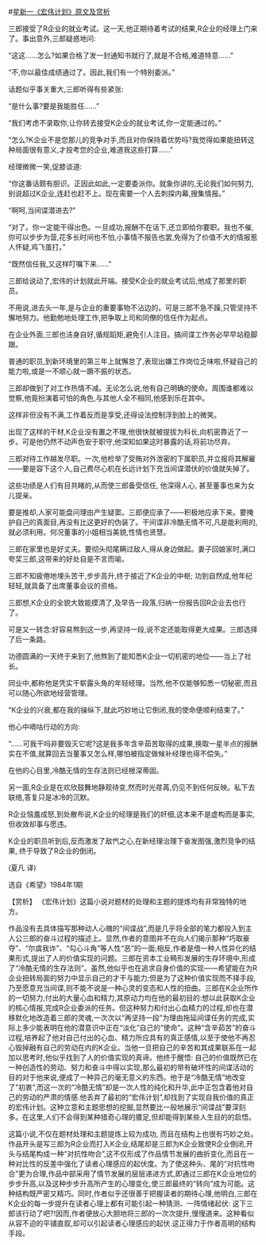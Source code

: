 #[星新一《宏伟计划》原文及赏析](https://www.vrrw.net/wx/15418.html)

三郎接受了R企业的就业考试。这一天,他正期待着考试的结果,R企业的经理上门来了。事出意外,三郎疑惑地问:

“这这……怎么?如果合格了发一封通知书就行了,就是不合格,难道特意……”

“不,你以最佳成绩通过了。因此,我们有一个特别委派。”

话题似乎事关重大,三郎听得有些紧张:

“是什么事?要是我能胜任……”

“我们考虑不录取你,让你转去接受K企业的就业考试,你一定能通过的。”

“怎么?K企业不是您那儿的竞争对手,而且对你保持着优势吗?我觉得如果能扭转这种局面很有意义,才投考您的企业,难道我这些打算……”

经理微微一笑,促膝谈道:

“你这番话颇有胆识。正因此如此,一定要委派你。就象你讲的,无论我们如何努力,别说超过K企业,连赶也赶不上。现在需要一个人去刺探内幕,搜集情报。”

“啊呵,当间谍潜进去?”

“对了。你一定能干得出色。一旦成功,报酬不在话下,还立即给你要职。我也不催,你可以步步为营,花多长时间也不怕,小事情不报告也罢,免得为了价值不大的情报惹人怀疑,鸡飞蛋打。”

“既然信任我,又这样叮嘱下来……”

三郎给说动了,宏伟的计划就此开端。接受K企业的就业考试后,他成了那里的职员。

不用说,进去头一年,是与企业的重要事物不沾边的。可是三郎不急不躁,只管坚持不懈地努力。他勤勉地处理工作,把争取上司和同僚的信任作为起点。

在企业外面,三郎也洁身自好,循规蹈矩,避免引人注目。搞间谍工作务必早早站稳脚跟。

普通的职员,到新环境里的第三年上就懈怠了,表现出嫌工作岗位乏味啦,怀疑自己的能力啦,或是一不顺心就一蹶不振的状态。

三郎却做到了对工作热情不减。无论怎么说,他有自己明确的使命。周围谁都难以觉察,他竟扮演着可怕的角色,与其他人全不相同,他感到乐在其中。

这样非但没有不满,工作着反而是享受,还得设法控制浮到脸上的微笑。

出现了这样的干材,K企业没有置之不理,他很快就被提拔为科长,向机密靠近了一步。可是他仍然不动声色安于职守,他深知如果这时暴露的话,将前功尽弃。

三郎对待工作越发尽职。一次,他检举了受贿对外泄密的下属职员,并立报将其解雇——要是容下这个人,自己费尽心机在长远计划下充当间谍潜伏的价值就失掉了。

这些功绩是人们有目共睹的,从而使三郎备受信任, 他深得人心, 甚至董事也来为女儿提亲。

要是推却,人家可能盘问理由产生疑窦。三郎便应承了——积极地应承下来。要掩护自己的真面目,再没有比这更好的伪装了。干间谍非冷酷无情不可,凡是能利用的,就必须利用。何况董事的小姐相当美貌,性情也贤慧。

三郎在家里也是好丈夫。要彻头彻尾瞒过敌人,得从身边做起。妻子回娘家时,满口夸奖三郎,这带来的好处自是不言而喻。

三郎不知疲倦地埋头苦干,步步高升,终于接近了K企业的中枢; 功到自然成,他年纪轻轻,就具备了出席董事会议的资格。

三郎想,K企业的全貌大致能摸清了,及早告一段落,归纳一份报告回R企业去也行了。

可是又一转念:好容易熬到这一步,再坚持一段,说不定还能取得更大成果。三郎选择了后一条路。

功德圆满的一天终于来到了,他熬到了能知悉K企业一切机密的地位——当上了社长。

同业中,都称他是凭实干崭露头角的年轻经理。当然,他不仅能够知悉一切秘密,而且可以随心所欲地经营管理。

“K企业的兴衰,都在我的操纵下,就此巧妙地让它倒闭,我的使命便顺利结束了。”

他心中嘀咕行动的方向:

“……可我干吗非要毁灭它呢?这是我多年含辛茹苦取得的成果,换取一星半点的报酬实在不值,就算回去当董事又怎么样,哪怕被指定做候补经理也得不偿失。”

在他的心目里,冷酷无情的生存法则已经根深蒂固。

另一面,R企业是在欢欣鼓舞地静观待变,然而时光荏苒,仍见不到任何反映。私下去联络,答复只是冰冷的沉默。

R企业恼羞成怒,到处散布说,K企业的经理是我们的奸细,这本来不是虚构而是事实,但收效却事与愿违。

K企业的职员听到后,反而激发了敌忾之心,在新经理治理下奋发图强,激烈竞争的结果, 终于导致了R企业的倒闭。

(夏凡 译)

选自《希望》1984年1期



【赏析】 《宏伟计划》这篇小说对题材的处理和主题的提炼均有非常独特的地方。

作品没有去具体描写那种动人心魄的“间谍战”,而是几乎将全部的笔力都投入到主人公三郎的奋斗过程的描述上。显然,作者的意图并不在向人们揭示那种“巧取豪夺”、“尔虞我诈”、“勾心斗角”等人性“恶”的一面;相反,作者是借一种人性异化的结果形式,提出了人的价值实现的问题。三郎在资本工业畸形发展的生存环境中,形成了“冷酷无情的生存法则”。虽然,他似乎也在追求自身价值的实现——希望能在为R企业扭转局面的努力中显示自己的才干与能力;但是为了这种价值实现而不择手段,乃至愿意充当间谍,则不能不说是一种心灵的变态和人性的扭曲。三郎在K企业所作的一切努力,付出的大量心血和精力,其原动力均在他的最初目的:想以此获取K企业的核心情报,完成R企业委派的任务。但这种努力和付出心血精力的过程,却也在潜移默化地改造着三郎的灵魂,一次次以“再坚持一段”为理由拖延间谍任务的完成,实际上多少能表明在他的潜意识中正在“淡化”自己的“使命”。这种“含辛茹苦”的奋斗过程,培养起了他对自己付出的心血、精力所应具有的真正感情,以至于使他不再忍心毁掉融有自己的劳动在内的K企业。当他一旦把自己的辛苦和其成果联系在一起加以思考时,他似乎找到了人的价值实现的真谛。他终于醒悟: 自己的价值既然已在一种创造性的劳动、努力和奋斗中得以实现,那么最初的带有破坏性的间谍活动的目的对于他来说,便成了一种异己的毫无意义的东西。他于是“冷酷无情”地改变了“初衷”,而这一次的“冷酷无情”却是一次人性的纯化和升华,此中正包含着他对自己的劳动的严肃的情感.他丢弃了最初的“宏伟计划”,却找到了实现自我价值的真正的宏伟计划。这种立意和主题思想的挖掘,显然要比一般地展示“间谍战”要深刻多。在这里,人们不会得到某种猎奇心理的餍足,但却能得到某些人生目的的启悟。

这篇小说,不仅在题材处理和主题提炼上较为成功, 而且在结构上也很有巧妙之处。作品开头是写三郎为R企业而打入K企业,结尾却是三郎为K企业致使R企业倒闭,开头与结尾构成一种“对抗性吻合”,这不仅形成了作品情节发展的曲折变化,而且在一种对比性的反差中强化了读者心理感应的起伏度。为了使这种头、尾的“对抗性吻合”更为合理,作品中部采用了情节发展的层层递进方式,即通过三郎在K企业地位的步步升高,以及这种步步升高所产生的心理变化,使三郎最终的“转向”成为可能。这种结构既严密又精巧。同时,作者似乎还很善于把握读者的期待心理,他明白,三郎在K企业的每一步提升在读者心理上都有可能引起一种猜测、一阵情绪起伏: 这下三郎该行动了吧?!因而,作者便放心大胆地将三郎的一次次提升,慢慢道来。这种看似从容不迫的平铺直叙,却可以引起读者心理感应的起伏.这正得力于作者高明的结构手段。

